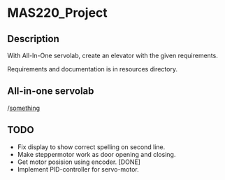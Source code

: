 # MAS220_Project

## Description
With All-In-One servolab, create an elevator with the given requirements. 

Requirements and documentation is in resources directory.

## All-in-one servolab
/[something](https://github.com/martinmaeland/MAS220_Project/blob/master/media/servolab.jpg)

## TODO
- Fix display to show correct spelling on second line.
- Make steppermotor work as door opening and closing.
- Get motor posision using encoder. [DONE]
- Implement PID-controller for servo-motor.
